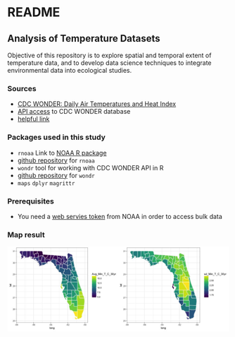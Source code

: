 README
================

Analysis of Temperature Datasets
--------------------------------

Objective of this repository is to explore spatial and temporal extent of temperature data, and to develop data science techniques to integrate environmental data into ecological studies.

### Sources

-   [CDC WONDER: Daily Air Temperatures and Heat Index](http://wonder.cdc.gov/nasa-nldas.html)
-   [API access](https://wonder.cdc.gov/wonder/help/WONDER-API.html) to CDC WONDER database
-   [helpful link](http://techqa.info/programming/question/39857253/)

### Packages used in this study

-   `rnoaa` Link to [NOAA R package](https://ropensci.org/blog/2014/03/13/rnoaa/)
-   [github repository](https://github.com/ropensci/rnoaa) for `rnoaa`
-   `wondr` tool for working with CDC WONDER API in R
-   [github repository](https://github.com/hrbrmstr/wondr) for `wondr`
-   `maps` `dplyr` `magrittr`

### Prerequisites

-   You need a [web servies token](https://www.ncdc.noaa.gov/cdo-web/token) from NOAA in order to access bulk data


### Map result 

![](Rplot_MAIN.jpeg)
